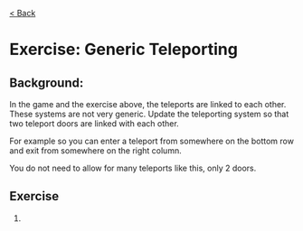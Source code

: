 [< Back](../README.md)

# Exercise: Generic Teleporting

## Background:

In the game and the exercise above, the teleports are linked to each other. These systems are not very generic. Update
the teleporting system so that two teleport doors are linked with each other.

For example so you can enter a teleport from somewhere on the bottom row and exit from somewhere on the right column.

You do not need to allow for many teleports like this, only 2 doors.

## Exercise

1.
